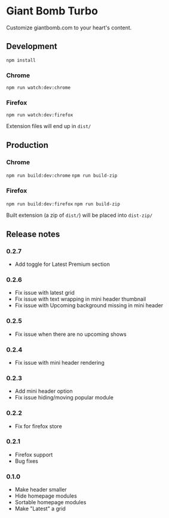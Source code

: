 # Giant Bomb Turbo

Customize giantbomb.com to your heart's content.

## Development

`npm install`

### Chrome

`npm run watch:dev:chrome`

### Firefox

`npm run watch:dev:firefox`

Extension files will end up in `dist/`

## Production

### Chrome

`npm run build:dev:chrome`
`npm run build-zip`

### Firefox

`npm run build:dev:firefox`
`npm run build-zip`

Built extension (a zip of `dist/`) will be placed into `dist-zip/`

## Release notes

### 0.2.7

- Add toggle for Latest Premium section

### 0.2.6

- Fix issue with latest grid
- Fix issue with text wrapping in mini header thumbnail
- Fix issue with Upcoming background missing in mini header

### 0.2.5

- Fix issue when there are no upcoming shows

### 0.2.4

- Fix issue with mini header rendering

### 0.2.3

- Add mini header option
- Fix issue hiding/moving popular module

### 0.2.2

- Fix for firefox store

### 0.2.1

- Firefox support
- Bug fixes

### 0.1.0

- Make header smaller
- Hide homepage modules
- Sortable homepage modules
- Make "Latest" a grid
